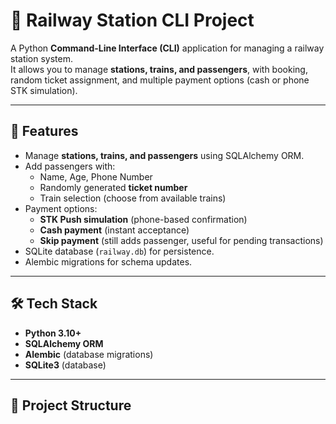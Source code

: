 # 🚉 Railway Station CLI Project

A Python **Command-Line Interface (CLI)** application for managing a railway station system.  
It allows you to manage **stations, trains, and passengers**, with booking, random ticket assignment, and multiple payment options (cash or phone STK simulation).

---

## 📌 Features
- Manage **stations, trains, and passengers** using SQLAlchemy ORM.
- Add passengers with:
  - Name, Age, Phone Number
  - Randomly generated **ticket number**
  - Train selection (choose from available trains)
- Payment options:
  - **STK Push simulation** (phone-based confirmation)
  - **Cash payment** (instant acceptance)
  - **Skip payment** (still adds passenger, useful for pending transactions)
- SQLite database (`railway.db`) for persistence.
- Alembic migrations for schema updates.

---

## 🛠️ Tech Stack
- **Python 3.10+**
- **SQLAlchemy ORM**
- **Alembic** (database migrations)
- **SQLite3** (database)

---

## 📂 Project Structure
